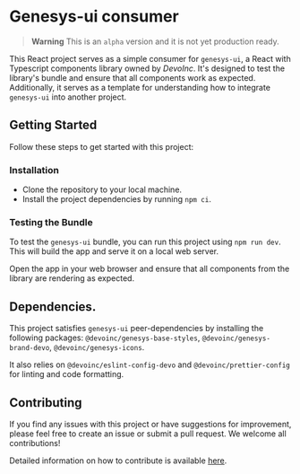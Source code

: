 # Genesys-ui consumer

> **Warning**
> This is an `alpha` version and it is not yet production ready.

This React project serves as a simple consumer for `genesys-ui`, a React with Typescript components library owned by _DevoInc_. It's designed to test the library's bundle and ensure that all components work as expected. Additionally, it serves as a template for understanding how to integrate `genesys-ui` into another project.

## Getting Started

Follow these steps to get started with this project:

### Installation

- Clone the repository to your local machine.
- Install the project dependencies by running `npm ci`.

### Testing the Bundle

To test the `genesys-ui` bundle, you can run this project using `npm run dev`. This will build the app and serve it on a local web server.

Open the app in your web browser and ensure that all components from the library are rendering as expected.

## Dependencies.

This project satisfies `genesys-ui` peer-dependencies by installing the following packages: `@devoinc/genesys-base-styles`, `@devoinc/genesys-brand-devo`, `@devoinc/genesys-icons`.

It also relies on `@devoinc/eslint-config-devo` and `@devoinc/prettier-config` for linting and code formatting. 

## Contributing

If you find any issues with this project or have suggestions for improvement, please feel free to create an issue or submit a pull request. We welcome all contributions!

Detailed information on how to contribute is available [here](./CONTRIBUTING.md).

